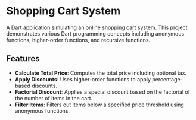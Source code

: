 # Shopping Cart System

A Dart application simulating an online shopping cart system. This project demonstrates various Dart programming concepts including anonymous functions, higher-order functions, and recursive functions.

## Features

- **Calculate Total Price**: Computes the total price including optional tax.
- **Apply Discounts**: Uses higher-order functions to apply percentage-based discounts.
- **Factorial Discount**: Applies a special discount based on the factorial of the number of items in the cart.
- **Filter Items**: Filters out items below a specified price threshold using anonymous functions.

